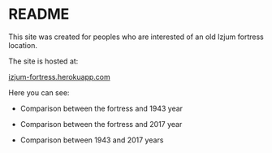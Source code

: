 # README

This site was created for peoples who are interested of an old Izjum fortress location.

The site is hosted at:

[izjum-fortress.herokuapp.com](https://izjum-fortress.herokuapp.com "izjum-fortress.herokuapp.com")
 
Here you can see:

* Comparison between the fortress and 1943 year

* Comparison between the fortress and 2017 year

* Comparison between 1943 and 2017 years

